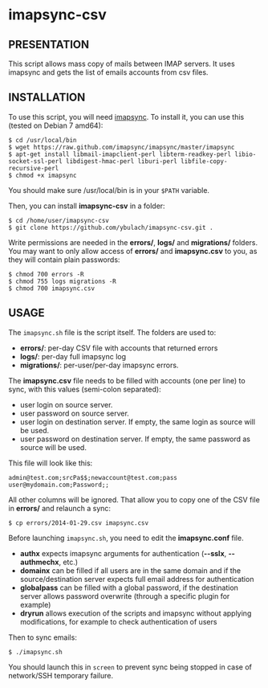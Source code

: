 imapsync-csv
========

PRESENTATION
------------
This script allows mass copy of mails between IMAP servers. It uses imapsync and gets the list of emails accounts from csv files.

INSTALLATION
------------
To use this script, you will need [imapsync](https://github.com/imapsync/imapsync). To install it, you can use this (tested on Debian 7 amd64):

	$ cd /usr/local/bin
	$ wget https://raw.github.com/imapsync/imapsync/master/imapsync
	$ apt-get install libmail-imapclient-perl libterm-readkey-perl libio-socket-ssl-perl libdigest-hmac-perl liburi-perl libfile-copy-recursive-perl
	$ chmod +x imapsync

You should make sure /usr/local/bin is in your `$PATH` variable.

Then, you can install **imapsync-csv** in a folder:

	$ cd /home/user/imapsync-csv
	$ git clone https://github.com/ybulach/imapsync-csv.git .

Write permissions are needed in the **errors/**, **logs/** and **migrations/** folders. You may want to only allow access of **errors/** and **imapsync.csv** to you, as they will contain plain passwords:

	$ chmod 700 errors -R
	$ chmod 755 logs migrations -R
	$ chmod 700 imapsync.csv

USAGE
-----
The `imapsync.sh` file is the script itself. The folders are used to:

* **errors/**: per-day CSV file with accounts that returned errors
* **logs/**: per-day full imapsync log
* **migrations/**: per-user/per-day imapsync errors.

The **imapsync.csv** file needs to be filled with accounts (one per line) to sync, with this values (semi-colon separated):

* user login on source server.
* user password on source server.
* user login on destination server. If empty, the same login as source will be used.
* user password on destination server. If empty, the same password as source will be used.

This file will look like this:

	admin@test.com;srcPa$$;newaccount@test.com;pass
	user@mydomain.com;Password;;

All other columns will be ignored. That allow you to copy one of the CSV file in **errors/** and relaunch a sync:

	$ cp errors/2014-01-29.csv imapsync.csv

Before launching `imapsync.sh`, you need to edit the **imapsync.conf** file.

* **authx** expects imapsync arguments for authentication (**--sslx**, **--authmechx**, etc.)
* **domainx** can be filled if all users are in the same domain and if the source/destination server expects full email address for authentication
* **globalpass** can be filled with a global password, if the destination server allows password overwrite (through a specific plugin for example)
* **dryrun** allows execution of the scripts and imapsync without applying modifications, for example to check authentication of users

Then to sync emails:

	$ ./imapsync.sh

You should launch this in `screen` to prevent sync being stopped in case of network/SSH temporary failure.
